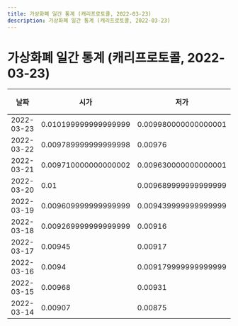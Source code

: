 ```yaml
---
title: 가상화폐 일간 통계 (캐리프로토콜, 2022-03-23)
description: 가상화폐 일간 통계 (캐리프로토콜, 2022-03-23)
---
```


가상화폐 일간 통계 (캐리프로토콜, 2022-03-23)
===

|날짜|시가|저가|고가|종가|비고|
|--|--|--|--|--|--|
|2022-03-23|0.010199999999999999|0.009980000000000001|0.0105|0.0104|    |
|2022-03-22|0.009789999999999998|0.00976|0.0103|0.010199999999999999|    |
|2022-03-21|0.009710000000000002|0.009630000000000001|0.00993|0.009800000000000001|    |
|2022-03-20|0.01|0.009689999999999999|0.0101|0.009699999999999999|    |
|2022-03-19|0.009609999999999999|0.009439999999999999|0.010199999999999999|0.01|    |
|2022-03-18|0.009269999999999999|0.00916|0.00993|0.009609999999999999|    |
|2022-03-17|0.00945|0.00917|0.00945|0.009269999999999999|    |
|2022-03-16|0.0094|0.009179999999999999|0.00968|0.009439999999999999|    |
|2022-03-15|0.00968|0.00931|0.0108|0.0094|    |
|2022-03-14|0.00907|0.00875|0.0101|0.00968|    |
